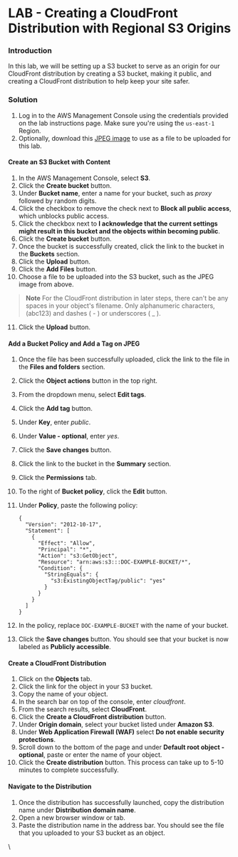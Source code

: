 # LAB - Creating a CloudFront Distribution with Regional S3 Origins

### Introduction

In this lab, we will be setting up a S3 bucket to serve as an origin for our CloudFront distribution by creating a S3 bucket, making it public, and creating a CloudFront distribution to help keep your site safer.

### Solution

1. Log in to the AWS Management Console using the credentials provided on the lab instructions page. Make sure you're using the `us-east-1` Region.
2. Optionally, download this [JPEG image](https://github.com/ACloudGuru-Resources/Course_Certified_Solutions_Architect_Professional/blob/e5b4e0ef7652e145a6b1446b3f266455b3509f2f/lab-networking/7508839.jpg) to use as a file to be uploaded for this lab.

#### Create an S3 Bucket with Content

1. In the AWS Management Console, select **S3**.
2. Click the **Create bucket** button.
3. Under **Bucket name**, enter a name for your bucket, such as _proxy_ followed by random digits.
4. Click the checkbox to remove the check next to **Block all public access**, which unblocks public access.
5. Click the checkbox next to **I acknowledge that the current settings might result in this bucket and the objects within becoming public**.
6. Click the **Create bucket** button.
7. Once the bucket is successfully created, click the link to the bucket in the **Buckets** section.
8. Click the **Upload** button.
9. Click the **Add Files** button.
10. Choose a file to be uploaded into the S3 bucket, such as the JPEG image from above.

> **Note** For the CloudFront distribution in later steps, there can't be any spaces in your object's filename. Only alphanumeric characters, (abc123) and dashes ( - ) or underscores ( \_ ).

11. Click the **Upload** button.

#### Add a Bucket Policy and Add a Tag on JPEG

1. Once the file has been successfully uploaded, click the link to the file in the **Files and folders** section.
2. Click the **Object actions** button in the top right.
3. From the dropdown menu, select **Edit tags**.
4. Click the **Add tag** button.
5. Under **Key**, enter _public_.
6. Under **Value - optional**, enter _yes_.
7. Click the **Save changes** button.
8. Click the link to the bucket in the **Summary** section.
9. Click the **Permissions** tab.
10. To the right of **Bucket policy**, click the **Edit** button.
11. Under **Policy**, paste the following policy:

    ```
    {
      "Version": "2012-10-17",
      "Statement": [
        {
          "Effect": "Allow",
          "Principal": "*",
          "Action": "s3:GetObject",
          "Resource": "arn:aws:s3:::DOC-EXAMPLE-BUCKET/*",
          "Condition": {
            "StringEquals": {
              "s3:ExistingObjectTag/public": "yes"
            }
          }
        }
      ]
    }
    ```
12. In the policy, replace `DOC-EXAMPLE-BUCKET` with the name of your bucket.
13. Click the **Save changes** button. You should see that your bucket is now labeled as **Publicly accessible**.

#### Create a CloudFront Distribution

1. Click on the **Objects** tab.
2. Click the link for the object in your S3 bucket.
3. Copy the name of your object.
4. In the search bar on top of the console, enter _cloudfront_.
5. From the search results, select **CloudFront**.
6. Click the **Create a CloudFront distribution** button.
7. Under **Origin domain**, select your bucket listed under **Amazon S3**.
8. Under **Web Application Firewall (WAF)** select **Do not enable security protections**.
9. Scroll down to the bottom of the page and under **Default root object - optional**, paste or enter the name of your object.
10. Click the **Create distribution** button. This process can take up to 5-10 minutes to complete successfully.

#### Navigate to the Distribution

1. Once the distribution has successfully launched, copy the distribution name under **Distribution domain name**.
2. Open a new browser window or tab.
3. Paste the distribution name in the address bar. You should see the file that you uploaded to your S3 bucket as an object.

\
